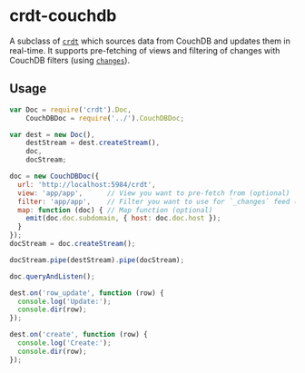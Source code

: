 # crdt-couchdb
A subclass of [`crdt`](https://github.com/dominictarr/crdt) which sources data
from CouchDB and updates them in real-time. It supports pre-fetching of views
and filtering of changes with CouchDB filters (using [`changes`](https://github.com/indexzero/changes)).

## Usage
```js
var Doc = require('crdt').Doc,
    CouchDBDoc = require('../').CouchDBDoc;

var dest = new Doc(),
    destStream = dest.createStream(),
    doc,
    docStream;

doc = new CouchDBDoc({
  url: 'http://localhost:5984/crdt',
  view: 'app/app',      // View you want to pre-fetch from (optional)
  filter: 'app/app',    // Filter you want to use for `_changes` feed (optional)
  map: function (doc) { // Map function (optional)
    emit(doc.doc.subdomain, { host: doc.doc.host });
  }
});
docStream = doc.createStream();

docStream.pipe(destStream).pipe(docStream);

doc.queryAndListen();

dest.on('row_update', function (row) {
  console.log('Update:');
  console.dir(row);
});

dest.on('create', function (row) {
  console.log('Create:');
  console.dir(row);
});
```
